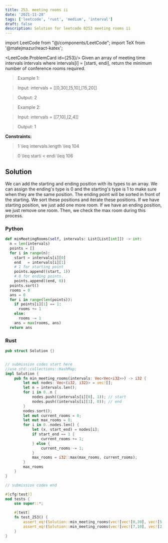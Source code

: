 ```yaml
---
title: 253. meeting rooms ii
date: '2021-11-28'
tags: ['leetcode', 'rust', 'medium', 'interval']
draft: false
description: Solution for leetcode 0253 meeting rooms ii
---
```

import LeetCode from "@/components/LeetCode";
import TeX from '@matejmazur/react-katex';

<LeetCode.ProblemCard id={253}/>
Given an array of meeting time intervals intervals where intervals[i] <TeX>=</TeX> [starti, endi], return the minimum number of conference rooms required.
 > Example 1:



 > Input: intervals <TeX>=</TeX> [[0,30],[5,10],[15,20]]

 > Output: 2

 > Example 2:



 > Input: intervals <TeX>=</TeX> [[7,10],[2,4]]

 > Output: 1

 



**Constraints:**



 > 1 <TeX>\leq</TeX> intervals.length <TeX>\leq</TeX> 104

 > 0 <TeX>\leq</TeX> starti < endi <TeX>\leq</TeX> 106


## Solution
We can add the starting and ending position with its types to an array. We can assign the ending's type is 0 and the starting's type is 1 to make sure when they are the same position. The ending point will be sorted in front of the starting. We sort these positions and iterate these positions. If we have starting position, we just add one more room. If we have an ending position, we just remove one room. Then, we check the max room during this process.
### Python
```python
def minMeetingRooms(self, intervals: List[List[int]]) -> int:
  n = len(intervals)
  points = []
  for i in range(n):
    start = intervals[i][0]
    end   = intervals[i][1]
    # 1 for starting point
    points.append((start, 1))
    # 0 for ending points. 
    points.append((end, 0)) 
  points.sort()
  rooms = 0
  ans = 0
  for i in range(len(points)):
    if points[i][1] == 1:
      rooms += 1
    else:
      rooms -= 1
    ans = max(rooms, ans)
  return ans
```
### Rust
```rust
pub struct Solution {}


// submission codes start here
//use std::collections::HashMap;
impl Solution {
    pub fn min_meeting_rooms(intervals: Vec<Vec<i32>>) -> i32 {
        let mut nodes: Vec<(i32, i32)> = vec![];
        let n = intervals.len();
        for i in 0..n {
            nodes.push((intervals[i][0], 1)); // start
            nodes.push((intervals[i][1], 0)); // end
        }
        nodes.sort();
        let mut current_rooms = 0;
        let mut max_rooms = 0;
        for i in 0..nodes.len() {
            let (x, start_end) = nodes[i];
            if start_end == 1 {
                current_rooms += 1;
            } else {
                current_rooms -= 1;
            }
            max_rooms = i32::max(max_rooms, current_rooms);
        }
        max_rooms
    }
}

// submission codes end

#[cfg(test)]
mod tests {
    use super::*;

    #[test]
    fn test_253() {
        assert_eq!(Solution::min_meeting_rooms(vec![vec![0,30], vec![5,10], vec![15,20]]), 2);
        assert_eq!(Solution::min_meeting_rooms(vec![vec![7,10], vec![2,4]]), 1);
    }
}

```
